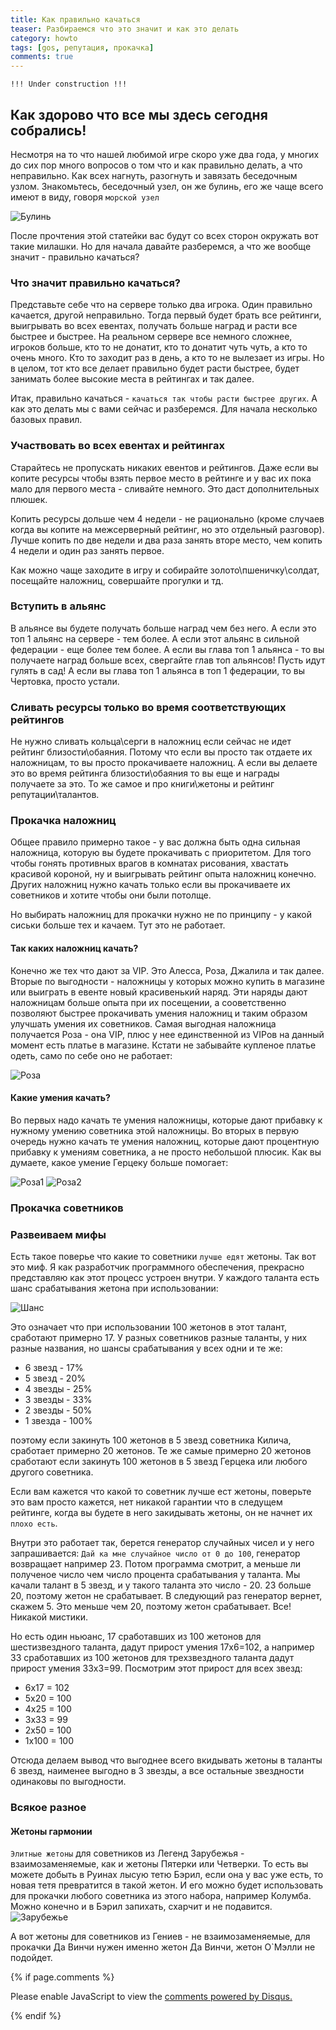 ```yaml
---
title: Как правильно качаться
teaser: Разбираемся что это значит и как это делать
category: howto
tags: [gos, репутация, прокачка]
comments: true
---
```


`!!! Under construction !!!` 

## Как здорово что все мы здесь сегодня собрались! 

Несмотря на то что нашей любимой игре скоро уже два года, у многих до сих пор много вопросов о том что и как правильно делать, а что неправильно. Как всех нагнуть, разогнуть и завязать беседочным узлом.
Знакомьтесь, беседочный узел, он же булинь, его же чаще всего имеют в виду, говоря `морской узел`

![Булинь](https://flicus.github.io/gos/i/bowline.jpg)

После прочтения этой статейки вас будут со всех сторон окружать вот такие милашки. Но для начала давайте разберемся, а что же вообще значит - правильно качаться?

### Что значит правильно качаться?

Представьте себе что на сервере только два игрока. Один правильно качается, другой неправильно. Тогда первый будет брать все рейтинги, выигрывать во всех евентах, получать больше наград и расти все быстрее и быстрее. На реальном сервере все немного сложнее, игроков больше, кто то не донатит, кто то донатит чуть чуть, а кто то очень много. Кто то заходит раз в день, а кто то не вылезает из игры. Но в целом, тот кто все делает правильно будет расти быстрее, будет занимать более высокие места в рейтингах и так далее.

Итак, правильно качаться - `качаться так чтобы расти быстрее других`. А как это делать мы с вами сейчас и разберемся. Для начала несколько базовых правил.

### Участвовать во всех евентах и рейтингах

Старайтесь не пропускать никаких евентов и рейтингов. Даже если вы копите ресурсы чтобы взять первое место в рейтинге и у вас их пока мало для первого места - сливайте немного. Это даст дополнительных плюшек.

Копить ресурсы дольше чем 4 недели - не рационально (кроме случаев когда вы копите на межсерверный рейтинг, но это отдельный разговор). Лучше копить по две недели и два раза занять вторе место, чем копить 4 недели и один раз занять первое.

Как можно чаще заходите в игру и собирайте золото\пшеничку\солдат, посещайте наложниц, совершайте прогулки и тд. 

### Вступить в альянс

В альянсе вы будете получать больше наград чем без него. А если это топ 1 альянс на сервере - тем более. А если этот альянс в сильной федерации - еще более тем более. А если вы глава топ 1 альянса - то вы получаете наград больше всех, свергайте глав топ альянсов! Пусть идут гулять в сад!
А если вы глава топ 1 альянса в топ 1 федерации, то вы Чертовка, просто устали.

### Сливать ресурсы только во время соответствующих рейтингов

Не нужно сливать кольца\серги в наложниц если сейчас не идет рейтинг близости\обаяния. Потому что если вы просто так отдаете их наложницам, то вы просто прокачиваете наложниц. А если вы делаете это во время рейтинга близости\обаяния то вы еще и награды получаете за это. То же самое и про книги\жетоны и рейтинг репутации\талантов.

### Прокачка наложниц

Общее правило примерно такое - у вас должна быть одна сильная наложница, которую вы будете прокачивать с приоритетом. Для того чтобы гонять противных врагов в комнатах рисования, хвастать красивой короной, ну и выигрывать рейтинг опыта наложниц конечно. Других наложниц нужно качать только если вы прокачиваете их советников и хотите чтобы они были потолще.

Но выбирать наложниц для прокачки нужно не по принципу - у какой сиськи больше тех и качаем. Тут это не работает. 

#### Так каких наложниц качать? 

Конечно же тех что дают за VIP. Это Алесса, Роза, Джалила и так далее. Вторые по выгодности - наложницы у которых можно купить в магазине или выиграть в евенте новый красивенький наряд. Эти наряды дают наложницам больше опыта при их посещении, а сооветственно позволяют быстрее прокачивать умения наложниц и таким образом улучшать умения их советников. Самая выгодная наложница получается Роза - она VIP, плюс у нее единственной из VIPов на данный момент есть платье в магазине. Кстати не забывайте купленое платье одеть, само по себе оно не работает:

![Роза](https://flicus.github.io/gos/i/roza.jpg)

#### Какие умения качать?

Во первых надо качать те умения наложницы, которые дают прибавку к нужному умению советника этой наложницы. Во вторых в первую очередь нужно качать те умения наложниц, которые дают процентную прибавку к умениям советника, а не просто небольшой плюсик. Как вы думаете, какое умение Герцеку больше помогает:

![Роза1](https://flicus.github.io/gos/i/roza1.jpg)
![Роза2](https://flicus.github.io/gos/i/roza2.jpg)
   

### Прокачка советников

### Развеиваем мифы

Есть такое поверье что какие то советники `лучше едят` жетоны. Так вот это миф. Я как разработчик программного обеспечения, прекрасно представляю как этот процесс устроен внутри. У каждого таланта есть шанс срабатывания жетона при использовании:

![Шанс](https://flicus.github.io/gos/i/chance.jpg)

Это означает что при использовании 100 жетонов в этот талант, сработают примерно 17. У разных советников разные таланты, у них разные названия, но шансы срабатывания у всех одни и те же:

 - 6 звезд  - 17%
 - 5 звезд  - 20%
 - 4 звезды - 25%
 - 3 звезды - 33%
 - 2 звезды - 50%
 - 1 звезда - 100%

поэтому если закинуть 100 жетонов в 5 звезд советника Килича, сработает примерно 20 жетонов. Те же самые примерно 20 жетонов сработают если закинуть 100 жетонов в 5 звезд Герцека или любого другого советника.

Если вам кажется что какой то советник лучше ест жетоны, поверьте это вам просто кажется, нет никакой гарантии что в следущем рейтинге, когда вы будете в него закидывать жетоны, он не начнет их `плохо есть`.

Внутри это работает так, берется генератор случайных чисел и у него запрашивается: `Дай ка мне случайное число от 0 до 100`, генератор возвращает например 23. Потом программа смотрит, а меньше ли полученое число чем число процента срабатывания у таланта. Мы качали талант в 5 звезд, и у такого таланта это число - 20.
23 больше 20, поэтому жетон не срабатывает. В следующий раз генератор вернет, скажем 5. Это меньше чем 20, поэтому жетон срабатывает. Все! Никакой мистики.

Но есть один ньюанс, 17 сработавших из 100 жетонов для шестизвездного таланта, дадут прирост умения 17x6=102, а например 33 сработавших из 100 жетонов для трехзвездного таланта дадут прирост умения 33x3=99. Посмотрим этот прирост для всех звезд:

 - 6x17 = 102
 - 5x20 = 100
 - 4x25 = 100
 - 3x33 = 99
 - 2x50 = 100
 - 1x100 = 100
 
Отсюда делаем вывод что выгоднее всего вкидывать жетоны в таланты 6 звезд, наименее выгодно в 3 звезды, а все остальные звездности одинаковы по выгодности.  

### Всякое разное

#### Жетоны гармонии

`Элитные жетоны` для советников из Легенд Зарубежья - взаимозаменяемые, как и жетоны Пятерки или Четверки. То есть вы можете добыть в Руинах лысую тетю Бэрил, если она у вас уже есть, то новая тетя превратится в такой жетон. И его можно будет использовать для прокачки любого советника из этого набора, например Колумба. Можно конечно и в Бэрил запихать, схарчит и не подавится.
![Зарубежье](https://flicus.github.io/gos/i/zarubezhye.jpg)

А вот жетоны для советников из Гениев - не взаимозаменяемые, для прокачки Да Винчи нужен именно жетон Да Винчи, жетон О`Мэлли не подойдет.


{% if page.comments %} 
<div id="disqus_thread"></div>
<script>

/**
*  RECOMMENDED CONFIGURATION VARIABLES: EDIT AND UNCOMMENT THE SECTION BELOW TO INSERT DYNAMIC VALUES FROM YOUR PLATFORM OR CMS.
*  LEARN WHY DEFINING THESE VARIABLES IS IMPORTANT: https://disqus.com/admin/universalcode/#configuration-variables*/
/*
var disqus_config = function () {
this.page.url = PAGE_URL;  // Replace PAGE_URL with your page's canonical URL variable
this.page.identifier = PAGE_IDENTIFIER; // Replace PAGE_IDENTIFIER with your page's unique identifier variable
};
*/
(function() { // DON'T EDIT BELOW THIS LINE
var d = document, s = d.createElement('script');
s.src = 'https://gos-1.disqus.com/embed.js';
s.setAttribute('data-timestamp', +new Date());
(d.head || d.body).appendChild(s);
})();
</script>
<noscript>Please enable JavaScript to view the <a href="https://disqus.com/?ref_noscript">comments powered by Disqus.</a></noscript>
                            
{% endif %}


 